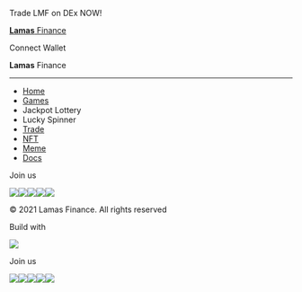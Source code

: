 Trade LMF on DEx NOW!

[**Lamas** Finance](./)

Connect Wallet

**Lamas** Finance

* * *

  * [Home](/home)
  * [Games](./)
  * Jackpot Lottery
  * Lucky Spinner
  * [Trade](/trade)
  * [NFT](/passport-nft)
  * [Meme](/meme)
  * [Docs](./)

Join us

![](/img/ic_discord.svg)![](/img/ic_telegram.svg)![](/img/ic_twitter.svg)![](/img/ic_facebook.svg)![](/img/ic_dmail.svg)

© 2021 Lamas Finance. All rights reserved

Build with

![](/img/ic_solona.svg)

Join us

![](/img/ic_discord.svg)![](/img/ic_telegram.svg)![](/img/ic_twitter.svg)![](/img/ic_facebook.svg)![](/img/ic_dmail.svg)

